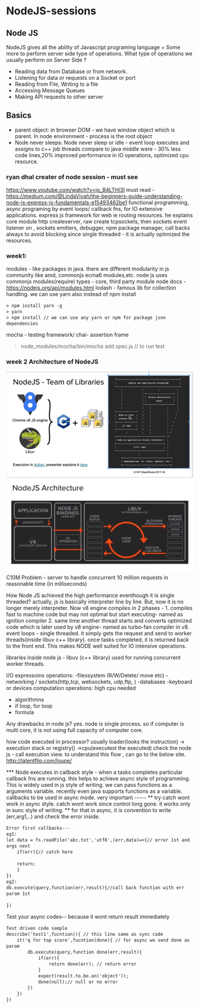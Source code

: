 # NodeJS-sessions
## Node JS 
NodeJS gives all the ability of Javascript programing language + Some more to perform server side type of operations. 
What type of operations we usually perform on Server Side ? 
- Reading data from Database or from network.
- Listening for data or requests on a Socket or port
- Reading from File, Writing to a file
- Accessing Message Queues
- Making API requests to other server

## Basics
- parent object:
in browser DOM - we have window object which is parent.
In node environment - process is the root object
- Node never sleeps:
Node never sleep or idle - event loop executes and assigns to c++ job threads
compare to java middle ware - 30% less code lines,20% improved performance in IO operations, optimized cpu resource. 
### ryan dhal creater of node session - must see 
https://www.youtube.com/watch?v=jo_B4LTHi3I
must read - https://medium.com/@LindaVivah/the-beginners-guide-understanding-node-js-express-js-fundamentals-e15493462be1 
functional programming, async programing by event loops/ callback fns, for IO extensive applications.
express js framework for web ie routing resources.
he explains core module http createserver, raw create tcpsockets, then sockets event listener on , sockets emitters, debugger, npm package manager, call backs always to avoid blocking since single threaded - it is actually optimized the resources.  

### week1:
modules  - like packages in java. there are different modularity in js community like amd, commonjs ecma6 modules,etc. node js uses commonjs modules(require)
types - core, third party
module node docs - https://nodejs.org/api/modules.html
lodash - famous lib for collection handling.
we can use yarn also instead of npm install
```
> npm install yarn -g
> yarn
> npm install // we can use any yarn or npm for package json dependencies 
```
mocha - testing framework/ chai- assertion frame
>node_modules/mocha/bin/mocha add.spec.js // to run test

### week 2 Architecture of NodeJS
![Alt text](./pics/node-architecture.JPG "JS+some libraries")
![Alt text](./pics/node-architecture1.JPG "JS+some libraries")
C10M Problem - server to handle concurrent 10 million requests in reasonable time (in milliseconds)

How Node JS achieved the high performance eventhough it is single threaded?
actually, js is basically interpreter line by line. But, now it is no longer merely interpreter. Now v8 engine compiles in 2 phases - 1. compiles fast to machine code but may not optimal but start executing- named as ignition compiler  2. same time another thread starts and converts optimized code which is later used by v8 engine- named as turbo-fan compiler in v8.
event loops - single threaded. it simply gets the request and send to worker threads(inside libuv c++ library).
once tasks completed, it is returned back to the front end. This makes NODE well suited for IO intensive operations.

libraries inside node js - libuv (c++ library) used for running concurrent worker threads.

I/O expressoins operations:
-filessystem (R/W/Delete/ move etc)
-networking / sockets(http,tcp, websockets, udp,ftp, )
-databases
-keyboard or devices
computation operations: high cpu needed
- algorithmns
- if loop, for loop 
- formula

Any drawbacks in node js?
yes. node is single process. so if computer is multi core, it is not using full capacity of computer core.

how code executed in processor?
usually loader(looks the instruction) -> execution stack or registry() ->cpu(executest the executed) 
check the node js - call execution view. to understand this flow , can go to the below site.
http://latentflip.com/loupe/

*** Node executes in callback style - when a tasks completes particular callback fns are running. 
this helps to achieve async style of programming.
This is widely used in js style of writing. we can pass functions as a arguments variable. 
recently even java supports functions as a variable.
callbacks to be used in async mode.
very important -----
** try catch wont work in async style. catch wont work since control long gone. it works only in sunc style of writing.
** for that in async, it is convention to write (err,arg1,..) and check the error inside.

```
Error first callbacks---
eg1:
let data = fs.readFile('abc.txt','utf8',(err,data)=>{// error 1st and args next
    if(err){// catch here
    
    return;
    }
})
eg2:
db.execute(query,function(err,result){//call back function with err param 1st

})
```
Test your async codes-- because it wont return result immediately
```
Test driven code sample
describe('test1',fucntion(){ // this line same as sync code 
    it('q for top score',fucntion(done){ // for async we send done as param 
        db.execute(query,function done(err,result){
            if(err){
                return done(err); // return error 
            }
            expect(result.to.be.an('object'));
            done(null);// null or no error 
        })
    })
})
```

